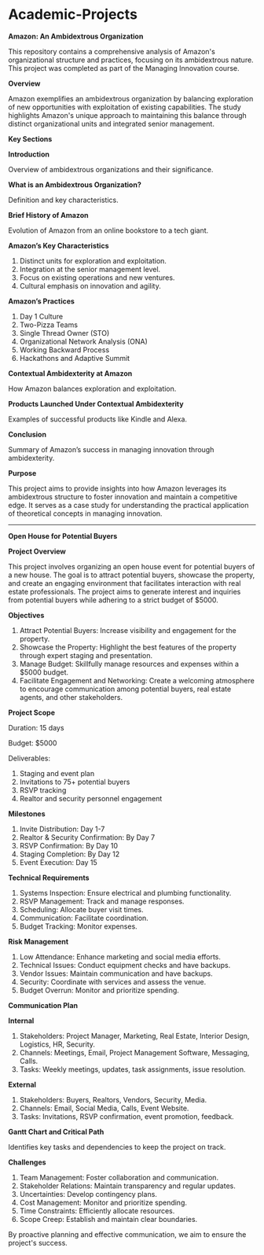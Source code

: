 # Academic-Projects

**Amazon: An Ambidextrous Organization**

This repository contains a comprehensive analysis of Amazon's organizational structure and practices, focusing on its ambidextrous nature. This project was completed as part of the Managing Innovation course.

**Overview**

Amazon exemplifies an ambidextrous organization by balancing exploration of new opportunities with exploitation of existing capabilities. The study highlights Amazon's unique approach to maintaining this balance through distinct organizational units and integrated senior management.

**Key Sections**

__Introduction__

Overview of ambidextrous organizations and their significance.

__What is an Ambidextrous Organization?__

Definition and key characteristics.

__Brief History of Amazon__

Evolution of Amazon from an online bookstore to a tech giant.

__Amazon’s Key Characteristics__

1. Distinct units for exploration and exploitation.
2. Integration at the senior management level.
3. Focus on existing operations and new ventures.
4. Cultural emphasis on innovation and agility.
   
__Amazon’s Practices__

1. Day 1 Culture
2. Two-Pizza Teams
3. Single Thread Owner (STO)
4. Organizational Network Analysis (ONA)
5. Working Backward Process
6. Hackathons and Adaptive Summit

__Contextual Ambidexterity at Amazon__
   
How Amazon balances exploration and exploitation.

__Products Launched Under Contextual Ambidexterity__

Examples of successful products like Kindle and Alexa.

__Conclusion__

Summary of Amazon’s success in managing innovation through ambidexterity.

__Purpose__

This project aims to provide insights into how Amazon leverages its ambidextrous structure to foster innovation and maintain a competitive edge. It serves as a case study for understanding the practical application of theoretical concepts in managing innovation.

-----------------------------------------------------------------------------------------------------------------------------------------------------------------------

**Open House for Potential Buyers**

**Project Overview**

This project involves organizing an open house event for potential buyers of a new house. The goal is to attract potential buyers, showcase the property, and create an engaging environment that facilitates interaction with real estate professionals. The project aims to generate interest and inquiries from potential buyers while adhering to a strict budget of $5000.

**Objectives**

1. Attract Potential Buyers: Increase visibility and engagement for the property.
2. Showcase the Property: Highlight the best features of the property through expert staging and presentation.
3. Manage Budget: Skillfully manage resources and expenses within a $5000 budget.
4. Facilitate Engagement and Networking: Create a welcoming atmosphere to encourage communication among potential buyers, real estate agents, and other stakeholders.

**Project Scope**

Duration: 15 days

Budget: $5000

Deliverables:
1. Staging and event plan
2. Invitations to 75+ potential buyers
3. RSVP tracking
4. Realtor and security personnel engagement
   
**Milestones**
1. Invite Distribution: Day 1-7
2. Realtor & Security Confirmation: By Day 7
3. RSVP Confirmation: By Day 10
4. Staging Completion: By Day 12
5. Event Execution: Day 15
 
**Technical Requirements**
1. Systems Inspection: Ensure electrical and plumbing functionality.
2. RSVP Management: Track and manage responses.
3. Scheduling: Allocate buyer visit times.
4. Communication: Facilitate coordination.
5. Budget Tracking: Monitor expenses.
   
**Risk Management**
1. Low Attendance: Enhance marketing and social media efforts.
2. Technical Issues: Conduct equipment checks and have backups.
3. Vendor Issues: Maintain communication and have backups.
4. Security: Coordinate with services and assess the venue.
5. Budget Overrun: Monitor and prioritize spending.

**Communication Plan**

__Internal__

1. Stakeholders: Project Manager, Marketing, Real Estate, Interior Design, Logistics, HR, Security.
2. Channels: Meetings, Email, Project Management Software, Messaging, Calls.
3. Tasks: Weekly meetings, updates, task assignments, issue resolution.
   
__External__
1. Stakeholders: Buyers, Realtors, Vendors, Security, Media.
2. Channels: Email, Social Media, Calls, Event Website.
3. Tasks: Invitations, RSVP confirmation, event promotion, feedback.

**Gantt Chart and Critical Path**

Identifies key tasks and dependencies to keep the project on track.

**Challenges**
1. Team Management: Foster collaboration and communication.
2. Stakeholder Relations: Maintain transparency and regular updates.
3. Uncertainties: Develop contingency plans.
4. Cost Management: Monitor and prioritize spending.
5. Time Constraints: Efficiently allocate resources.
6. Scope Creep: Establish and maintain clear boundaries.
   
By proactive planning and effective communication, we aim to ensure the project's success.


